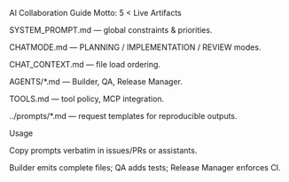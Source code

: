 AI Collaboration Guide
Motto: 5 < Live
Artifacts

SYSTEM_PROMPT.md — global constraints & priorities.

CHATMODE.md — PLANNING / IMPLEMENTATION / REVIEW modes.

CHAT_CONTEXT.md — file load ordering.

AGENTS/\*.md — Builder, QA, Release Manager.

TOOLS.md — tool policy, MCP integration.

../prompts/\*.md — request templates for reproducible outputs.

Usage

Copy prompts verbatim in issues/PRs or assistants.

Builder emits complete files; QA adds tests; Release Manager enforces CI.
